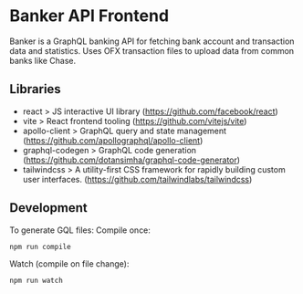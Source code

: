 # Banker API Frontend
Banker is a GraphQL banking API for fetching bank account and transaction data and statistics. Uses OFX transaction files to upload data from common banks like Chase.

## Libraries
- react > JS interactive UI library (https://github.com/facebook/react)
- vite > React frontend tooling (https://github.com/vitejs/vite)
- apollo-client > GraphQL query and state management (https://github.com/apollographql/apollo-client)
- graphql-codegen > GraphQL code generation (https://github.com/dotansimha/graphql-code-generator)
- tailwindcss > A utility-first CSS framework for rapidly building custom user interfaces. (https://github.com/tailwindlabs/tailwindcss)


## Development
To generate GQL files:
Compile once:
```sh
npm run compile
```
Watch (compile on file change):
```sh
npm run watch
```
